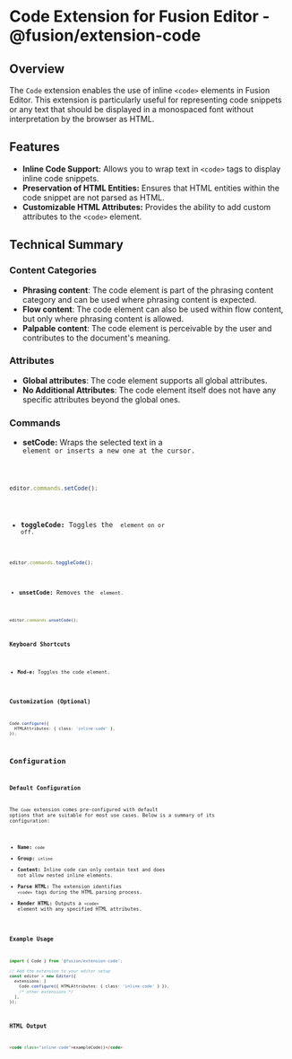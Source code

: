 # Code Extension for Fusion Editor - @fusion/extension-code

## Overview

The `Code` extension enables the use of inline `<code>` elements in Fusion Editor. This extension is particularly useful for representing code snippets or any text that should be displayed in a monospaced font without interpretation by the browser as HTML.

## Features

- **Inline Code Support:** Allows you to wrap text in `<code>` tags to display inline code snippets.
- **Preservation of HTML Entities:** Ensures that HTML entities within the code snippet are not parsed as HTML.
- **Customizable HTML Attributes:** Provides the ability to add custom attributes to the `<code>` element.

## Technical Summary

### Content Categories

- **Phrasing content**: The code element is part of the phrasing content category and can be used where phrasing content is expected.
- **Flow content**: The code element can also be used within flow content, but only where phrasing content is allowed.
- **Palpable content**: The code element is perceivable by the user and contributes to the document's meaning.

### Attributes

- **Global attributes**: The code element supports all global attributes.
- **No Additional Attributes**: The code element itself does not have any specific attributes beyond the global ones.

### Commands
- **setCode:** Wraps the selected text in a <code> element or inserts a new one at the cursor.

```typescript
editor.commands.setCode();
```

- **toggleCode:** Toggles the <code> element on or off.
```typescript
editor.commands.toggleCode();
```

- **unsetCode:** Removes the <code> element.
```typescript
editor.commands.unsetCode();
```

### Keyboard Shortcuts
- **Mod-e:** Toggles the code element.

### Customization (Optional)
```typescript
Code.configure({
  HTMLAttributes: { class: 'inline-code' },
});
```

## Configuration

### Default Configuration

The `Code` extension comes pre-configured with default options that are suitable for most use cases. Below is a summary of its configuration:

- **Name:** `code`
- **Group:** `inline`
- **Content:** Inline code can only contain text and does not allow nested inline elements.
- **Parse HTML:** The extension identifies `<code>` tags during the HTML parsing process.
- **Render HTML:** Outputs a `<code>` element with any specified HTML attributes.

### Example Usage

```typescript
import { Code } from '@fusion/extension-code';

// Add the extension to your editor setup
const editor = new Editor({
  extensions: [
    Code.configure({ HTMLAttributes: { class: 'inline-code' } }),
    /* other extensions */
  ],
});
```

### HTML Output

```html
<code class="inline-code">exampleCode()</code>
```
